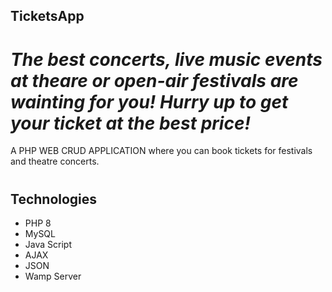 ## TicketsApp
# _The best concerts, live music events at theare or open-air festivals are wainting for you! Hurry up to get your ticket at the best price!_
A PHP WEB CRUD APPLICATION  where you can book tickets for festivals and theatre concerts.

#

## Technologies
* PHP 8
* MySQL
* Java Script
* AJAX
* JSON
* Wamp Server


